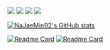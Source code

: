 <!-- ### 🌱🌱🌱 -->

<!--
**NaJaeMin92/NaJaeMin92** is a ✨ _special_ ✨ repository because its `README.md` (this file) appears on your GitHub profile.

Here are some ideas to get you started:

- 🔭 I’m currently working on ...
- 🌱 I’m currently learning ...
- 👯 I’m looking to collaborate on ...
- 🤔 I’m looking for help with ...
- 💬 Ask me about ...
- 📫 How to reach me: ...
- 😄 Pronouns: ...
- ⚡ Fun fact: ...
-->

<img src="https://img.shields.io/badge/Python-3766AB?style=flat-square&logo=Python&logoColor=white"/></a>
<img src="https://img.shields.io/badge/PyTorch-EE4C2C?style=flat-square&logo=PyTorch&logoColor=white"/></a>
<img src="https://img.shields.io/badge/OpenCV-5C3EE8?style=flat-square&logo=OpenCV&logoColor=white"/></a>
<img src="https://img.shields.io/badge/Transfer Learning-7E4DD2?style=flat-square&logo=Aiqfome&logoColor=white"/></a>

[![NaJaeMin92's GitHub stats](https://github-readme-stats.zohan.tech/api?username=NaJaeMin92&count_private=true&hide=prs,contribs&show_icons=true&include_all_commits=true&theme=slateorange)](https://github.com/NaJaeMin92)

[![Readme Card](https://github-readme-stats.zohan.tech/api/pin/?username=NaJaeMin92&repo=FixBi&&theme=slateorange&langs_count=8&show_owner=True)](https://github.com/NaJaeMin92/FixBi)
[![Readme Card](https://github-readme-stats.zohan.tech/api/pin/?username=NaJaeMin92&repo=CoVi&&theme=slateorange&langs_count=8&show_owner=True)](https://github.com/NaJaeMin92/CoVi)

